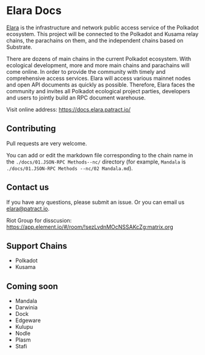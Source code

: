 # Elara Docs
[Elara](https://github.com/patractlabs/elara) is the infrastructure and network public access service of the Polkadot ecosystem. This project will be connected to the Polkadot and Kusama relay chains, the parachains on them, and the independent chains based on Substrate.

There are dozens of main chains in the current Polkadot ecosystem. With ecological development, more and more main chains and parachains will come online. In order to provide the community with timely and comprehensive access services. Elara will access various mainnet nodes and open API documents as quickly as possible.
Therefore, Elara faces the community and invites all Polkadot ecological project parties, developers and users to jointly build an RPC document warehouse.

Visit online address: <https://docs.elara.patract.io/>

## Contributing
Pull requests are very welcome.

You can add or edit the markdown file corresponding to the chain name in the `./docs/01.JSON-RPC Methods--nc/` directory (for example, `Mandala` is `./docs/01.JSON-RPC Methods --nc/02 Mandala.md`).

## Contact us
If you have any questions, please submit an issue. Or you can email us <elara@patract.io>.

Riot Group for disscusion:  https://app.element.io/#/room/!sezLvdnMOcNSSAKcZg:matrix.org

## Support Chains
- Polkadot
- Kusama

## Coming soon
- Mandala
- Darwinia
- Dock
- Edgeware
- Kulupu
- Nodle
- Plasm
- Stafi

